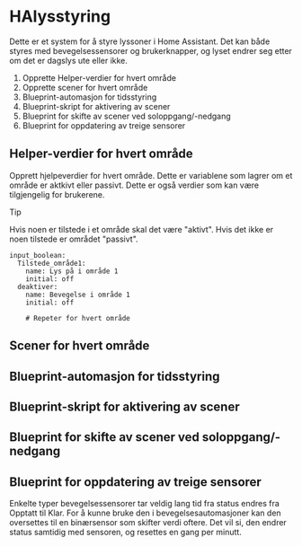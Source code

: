 # HAlysstyring
Dette er et system for å styre lyssoner i Home Assistant. Det kan både styres med bevegelsessensorer og brukerknapper, og lyset endrer seg etter om det er dagslys ute eller ikke.

1. Opprette Helper-verdier for hvert område
2. Opprette scener for hvert område
3. Blueprint-automasjon for tidsstyring
4. Blueprint-skript for aktivering av scener
5. Blueprint for skifte av scener ved soloppgang/-nedgang
6. Blueprint for oppdatering av treige sensorer

## Helper-verdier for hvert område
Opprett hjelpeverdier for hvert område. Dette er variablene som lagrer om et område er aktkivt eller passivt. Dette er også verdier som kan være tilgjengelig for brukerene.

> [!TIP]
> Hvis noen er tilstede i et område skal det være "aktivt". Hvis det ikke er noen tilstede er området "passivt".

```
input_boolean:
  Tilstede_område1:
    name: Lys på i område 1
    initial: off
  deaktiver:
    name: Bevegelse i område 1
    initial: off
    
    # Repeter for hvert område

```


## Scener for hvert område


## Blueprint-automasjon for tidsstyring


## Blueprint-skript for aktivering av scener


## Blueprint for skifte av scener ved soloppgang/-nedgang


## Blueprint for oppdatering av treige sensorer
Enkelte typer bevegelsessensorer tar veldig lang tid fra status endres fra Opptatt til Klar. For å kunne bruke den i bevegelsesautomasjoner kan den oversettes til en binærsensor som skifter verdi oftere. Det vil si, den endrer status samtidig med sensoren, og resettes en gang per minutt.